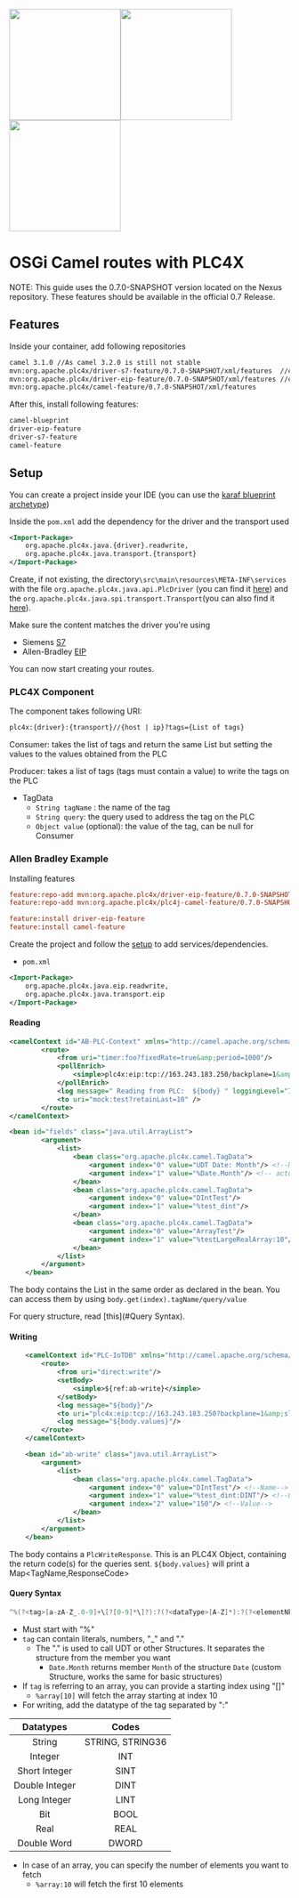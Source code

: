 <img src="https://upload.wikimedia.org/wikipedia/fr/thumb/3/35/Goodyear_logo.svg/1280px-Goodyear_logo.svg.png" width=200 /><img src="https://camo.githubusercontent.com/fef71cfa1b21130afaf48a60c683ff11a24a6fe6/68747470733a2f2f75706c6f61642e77696b696d656469612e6f72672f77696b6970656469612f636f6d6d6f6e732f7468756d622f642f64622f4170616368655f536f6674776172655f466f756e646174696f6e5f4c6f676f5f253238323031362532392e7376672f3130323470782d4170616368655f536f6674776172655f466f756e646174696f6e5f4c6f676f5f253238323031362532392e7376672e706e67" width=200 /><img src="https://camo.githubusercontent.com/86abd95b803d973f9dbda5ae4f46998971aa7296/68747470733a2f2f706c6334782e6170616368652e6f72672f696d616765732f6170616368655f706c6334785f6c6f676f2e706e67" width=200 />

#  OSGi Camel routes with PLC4X

NOTE: This guide uses the 0.7.0-SNAPSHOT version located on the Nexus repository. These features should be available in the official 0.7 Release.

## Features

Inside your container, add following repositories

```xml
camel 3.1.0 //As camel 3.2.0 is still not stable
mvn:org.apache.plc4x/driver-s7-feature/0.7.0-SNAPSHOT/xml/features 	//choose the driver 
mvn:org.apache.plc4x/driver-eip-feature/0.7.0-SNAPSHOT/xml/features	//choose the driver 
mvn:org.apache.plc4x/camel-feature/0.7.0-SNAPSHOT/xml/features
```

After this, install following features:

```xml
camel-blueprint
driver-eip-feature
driver-s7-feature
camel-feature
```

## Setup

You can create a project inside your IDE (you can use the  [karaf blueprint archetype](https://mvnrepository.com/artifact/org.apache.karaf.archetypes/karaf-blueprint-archetype))

Inside the `pom.xml` add the dependency for the driver and the transport used

```xml
<Import-Package>
    org.apache.plc4x.java.{driver}.readwrite,
    org.apache.plc4x.java.transport.{transport}
</Import-Package>
```

Create, if not existing, the directory`\src\main\resources\META-INF\services `with the file `org.apache.plc4x.java.api.PlcDriver` (you can find it [here](https://github.com/apache/plc4x/blob/develop/plc4j/drivers/s7/src/main/resources/META-INF/services/org.apache.plc4x.java.api.PlcDriver)) and the `org.apache.plc4x.java.spi.transport.Transport`(you can also find it [here](https://github.com/apache/plc4x/blob/develop/plc4j/transports/tcp/src/main/resources/META-INF/services/org.apache.plc4x.java.spi.transport.Transport)).

 Make sure the content matches the driver you're using

- Siemens [S7](https://github.com/apache/plc4x/blob/develop/plc4j/drivers/s7/src/main/resources/META-INF/services/org.apache.plc4x.java.api.PlcDriver)
- Allen-Bradley [EIP](https://github.com/apache/plc4x/blob/develop/plc4j/drivers/eip/src/main/resources/META-INF/services/org.apache.plc4x.java.api.PlcDriver)

You can now start creating your routes.

### PLC4X Component

The component takes following URI:

```xml
plc4x:{driver}:{transport}//{host | ip}?tags={List of tags} 
```

Consumer: takes the list of tags and return the same List but setting the values to the values obtained from the PLC

Producer: takes a list of tags (tags must contain a value) to write the tags on the PLC

- TagData
  - `String tagName` : the name of the tag
  - `String query`: the query used to address the tag on the PLC
  - `Object value` (optional): the value of the tag, can be null for Consumer

### Allen Bradley Example

Installing features

```ini
feature:repo-add mvn:org.apache.plc4x/driver-eip-feature/0.7.0-SNAPSHOT/xml/features	
feature:repo-add mvn:org.apache.plc4x/plc4j-camel-feature/0.7.0-SNAPSHOT/xml/features

feature:install driver-eip-feature
feature:install camel-feature
```

Create the project and follow the [setup](#Setup) to add services/dependencies.

- `pom.xml`

```xml
<Import-Package>
    org.apache.plc4x.java.eip.readwrite,
    org.apache.plc4x.java.transport.eip
</Import-Package>
```

#### Reading 

```xml
<camelContext id="AB-PLC-Context" xmlns="http://camel.apache.org/schema/blueprint" streamCache="true">
        <route>
            <from uri="timer:foo?fixedRate=true&amp;period=1000"/>
            <pollEnrich>
                <simple>plc4x:eip:tcp://163.243.183.250/backplane=1&amp;slot=4?tags=#fields</simple>
            </pollEnrich>
            <log message=" Reading from PLC:  ${body} " loggingLevel="INFO" />
            <to uri="mock:test?retainLast=10" />
        </route>
</camelContext>

<bean id="fields" class="java.util.ArrayList">
        <argument>
            <list>
                <bean class="org.apache.plc4x.camel.TagData">
                    <argument index="0" value="UDT Date: Month"/> <!--Name for the tag-->
                    <argument index="1" value="%Date.Month"/> <!-- actual query to fetch the tag-->
                </bean>
                <bean class="org.apache.plc4x.camel.TagData">
                    <argument index="0" value="DIntTest"/>
                    <argument index="1" value="%test_dint"/>
                </bean>
                <bean class="org.apache.plc4x.camel.TagData">
                    <argument index="0" value="ArrayTest"/>
                    <argument index="1" value="%testLargeRealArray:10"/>
                </bean>
            </list>
        </argument>
    </bean>
```

The body contains the List<TagData> in the same order as declared in the bean. You can access them by using `body.get(index).tagName/query/value` 

For query structure, read [this](#Query Syntax).

#### Writing

```xml
    <camelContext id="PLC-IoTDB" xmlns="http://camel.apache.org/schema/blueprint" streamCache="true" >
        <route>
            <from uri="direct:write"/>
            <setBody>
                <simple>${ref:ab-write}</simple>
            </setBody>
            <log message="${body}"/>
            <to uri="plc4x:eip:tcp://163.243.183.250?backplane=1&amp;slot=4"/>
            <log message="${body.values}"/>
        </route>
    </camelContext>

    <bean id="ab-write" class="java.util.ArrayList">
        <argument>
            <list>
                <bean class="org.apache.plc4x.camel.TagData">
                    <argument index="0" value="DIntTest"/> <!--Name-->
                    <argument index="1" value="%test_dint:DINT"/> <!--Query-->
                    <argument index="2" value="150"/> <!--Value-->
                </bean>
            </list>
        </argument>
    </bean>
```

The body contains a `PlcWriteResponse`. This is an PLC4X Object, containing the return code(s) for the queries sent. `${body.values}` will print a Map<TagName,ResponseCode>

#### Query Syntax 

```java
^%(?<tag>[a-zA-Z_.0-9]+\[?[0-9]*\]?):?(?<dataType>[A-Z]*):?(?<elementNb>[0-9]*)
```

- Must start with "%"
- `tag` can contain literals, numbers, "_" and "."
  - The "." is used to call UDT or other Structures. It separates the structure from the member you want
    - `Date.Month` returns member `Month` of the structure `Date` (custom Structure, works the same for basic structures)
- If `tag` is referring to an array, you can provide a starting index using "[]"
  - `%array[10]` will fetch the array starting at index 10
- For writing, add the datatype of the tag separated by ":"

|   Datatypes    |      Codes       |
| :------------: | :--------------: |
|     String     | STRING, STRING36 |
|    Integer     |       INT        |
| Short Integer  |       SINT       |
| Double Integer |       DINT       |
|  Long Integer  |       LINT       |
|      Bit       |       BOOL       |
|      Real      |       REAL       |
|  Double Word   |      DWORD       |

- In case of an array, you can specify the number of elements you want to fetch
  - `%array:10` will fetch the first 10 elements


